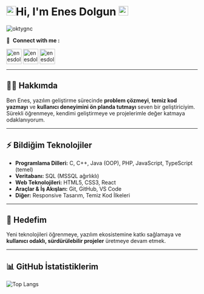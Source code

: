 ## <h1><a href="https://github.com/enesdolgun33"><img src="https://media.giphy.com/media/hvRJCLFzcasrR4ia7z/giphy.gif" width="25" height="25"></a>Hi, I'm Enes Dolgun <a href="https://github.com/enesdolgun33"><img src="https://em-content.zobj.net/source/apple/391/laptop_1f4bb.png" width="25" height="25"></a> </h1>

<p align="left"> <img src="https://komarev.com/ghpvc/?username=oktygnc&label=Profile%20views&color=0e75b6&style=flat" alt="oktygnc" /> </p>

🔗 &nbsp;**Connect with me :**
<p align="left">
<a href="https://www.linkedin.com/in/enes-dolgun-b7094b296/" target="blank"><img align="center" src="https://upload.wikimedia.org/wikipedia/commons/thumb/8/81/LinkedIn_icon.svg/1024px-LinkedIn_icon.svg.png" alt="enesdolgun" height="40" width="40" /></a>
<a href="mailto:enesdolgun33@gmail.com" target="blank"><img align="center" src="https://ssl.gstatic.com/ui/v1/icons/mail/rfr/gmail.ico" alt="enesdolgun" height="40" width="40" /></a>
<a href="https://instagram.com/enesdolgun10" target="blank"><img align="center" src="https://raw.githubusercontent.com/rahuldkjain/github-profile-readme-generator/master/src/images/icons/Social/instagram.svg" alt="enesdolgun" height="40" width="40" /></a>
</p>

---
## 👨‍💻 Hakkımda  
Ben Enes, yazılım geliştirme sürecinde **problem çözmeyi**, **temiz kod yazmayı** ve **kullanıcı deneyimini ön planda tutmayı** seven bir geliştiriciyim.  
Sürekli öğrenmeye, kendimi geliştirmeye ve projelerimle değer katmaya odaklanıyorum.  

---

## ⚡ Bildiğim Teknolojiler  

- **Programlama Dilleri:** C, C++, Java (OOP), PHP, JavaScript, TypeScript (temel)  
- **Veritabanı:** SQL (MSSQL ağırlıklı)  
- **Web Teknolojileri:** HTML5, CSS3, React  
- **Araçlar & İş Akışları:** Git, GitHub, VS Code  
- **Diğer:** Responsive Tasarım, Temiz Kod İlkeleri  

---

## 🎯 Hedefim  
Yeni teknolojileri öğrenmeye, yazılım ekosistemine katkı sağlamaya ve  
**kullanıcı odaklı, sürdürülebilir projeler** üretmeye devam etmek.  

---

## 📊 GitHub İstatistiklerim  
 
![Top Langs](https://github-readme-stats.vercel.app/api/top-langs/?username=enesdolgun33&layout=compact&theme=radical)  

